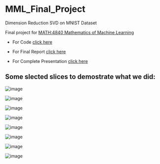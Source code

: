 # MML_Final_Project
Dimension Reduction SVD on MNIST Dataset

Final project for [MATH:4840 Mathematics of Machine Learning](https://myui.uiowa.edu/my-ui/courses/dashboard.page?q.courseSubject=MATH&q.courseNumber=4840&showResults=1)

- For Code [click here](https://github.com/RoyH11/MML_Final_Project/blob/main/dimension_reduction.ipynb)

- For Final Report [click here](https://github.com/RoyH11/MML_Final_Project/blob/main/Final_Report_Group_1.pdf)

- For Complete Presentation [click here](https://github.com/RoyH11/MML_Final_Project/blob/main/Dimensionality_Reduction_SVD_Presentation.pdf)

## Some slected slices to demostrate what we did: 
![image](https://github.com/user-attachments/assets/2ddce013-6bed-4697-9a19-c7b66195f21d)

![image](https://github.com/user-attachments/assets/de42005c-0231-4bf2-9622-226623c7f74b)

![image](https://github.com/user-attachments/assets/5b5021b5-d82e-45ce-ab63-56a3889c4b2a)

![image](https://github.com/user-attachments/assets/d5e39554-7236-4de6-b51e-77719fb59995)

![image](https://github.com/user-attachments/assets/c9d9fc42-d73e-4820-8cd5-9fc7d0c81901)

![image](https://github.com/user-attachments/assets/3866d222-2c17-4645-876e-bbc5d3862ccc)

![image](https://github.com/user-attachments/assets/f7b2037a-9db5-4dbf-bf93-e3aae4e2f2f9)

![image](https://github.com/user-attachments/assets/c8579d79-0622-49d6-9f4a-3825dea94164)
